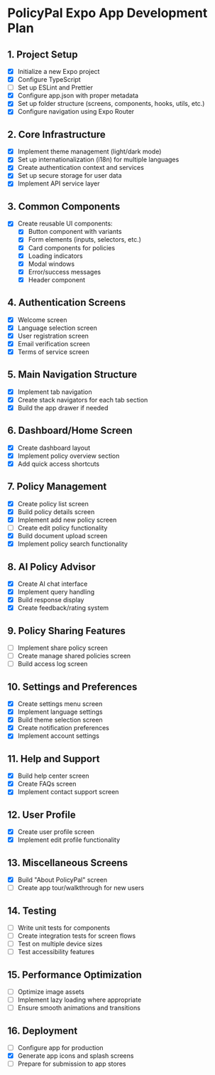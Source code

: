 # PolicyPal Expo App Development Plan

## 1. Project Setup
- [x] Initialize a new Expo project
- [x] Configure TypeScript
- [ ] Set up ESLint and Prettier
- [x] Configure app.json with proper metadata
- [x] Set up folder structure (screens, components, hooks, utils, etc.)
- [x] Configure navigation using Expo Router

## 2. Core Infrastructure
- [x] Implement theme management (light/dark mode)
- [x] Set up internationalization (i18n) for multiple languages
- [x] Create authentication context and services
- [x] Set up secure storage for user data
- [x] Implement API service layer

## 3. Common Components
- [x] Create reusable UI components:
  - [x] Button component with variants
  - [x] Form elements (inputs, selectors, etc.)
  - [x] Card components for policies
  - [x] Loading indicators
  - [x] Modal windows
  - [x] Error/success messages
  - [x] Header component

## 4. Authentication Screens
- [x] Welcome screen
- [x] Language selection screen
- [x] User registration screen
- [x] Email verification screen
- [x] Terms of service screen

## 5. Main Navigation Structure
- [x] Implement tab navigation
- [x] Create stack navigators for each tab section
- [x] Build the app drawer if needed

## 6. Dashboard/Home Screen
- [x] Create dashboard layout
- [x] Implement policy overview section
- [x] Add quick access shortcuts

## 7. Policy Management
- [x] Create policy list screen
- [x] Build policy details screen
- [x] Implement add new policy screen
- [ ] Create edit policy functionality
- [x] Build document upload screen
- [x] Implement policy search functionality

## 8. AI Policy Advisor
- [x] Create AI chat interface
- [x] Implement query handling
- [x] Build response display
- [x] Create feedback/rating system

## 9. Policy Sharing Features
- [ ] Implement share policy screen
- [ ] Create manage shared policies screen
- [ ] Build access log screen

## 10. Settings and Preferences
- [x] Create settings menu screen
- [x] Implement language settings
- [x] Build theme selection screen
- [x] Create notification preferences
- [x] Implement account settings

## 11. Help and Support
- [x] Build help center screen
- [x] Create FAQs screen
- [x] Implement contact support screen

## 12. User Profile
- [x] Create user profile screen
- [x] Implement edit profile functionality

## 13. Miscellaneous Screens
- [x] Build "About PolicyPal" screen
- [ ] Create app tour/walkthrough for new users

## 14. Testing
- [ ] Write unit tests for components
- [ ] Create integration tests for screen flows
- [ ] Test on multiple device sizes
- [ ] Test accessibility features

## 15. Performance Optimization
- [ ] Optimize image assets
- [ ] Implement lazy loading where appropriate
- [ ] Ensure smooth animations and transitions

## 16. Deployment
- [ ] Configure app for production
- [x] Generate app icons and splash screens
- [ ] Prepare for submission to app stores 